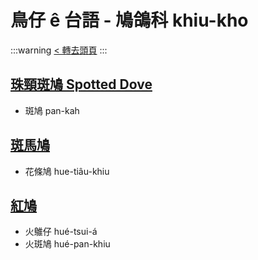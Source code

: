 # 鳥仔 ê 台語 - 鳩鴿科 khiu-kho

:::warning
[< 轉去頭頁](https://hackmd.io/@siansiansu/Hy4VzNvha)
:::

## [珠頸斑鳩 Spotted Dove](https://ebird.org/species/spodov)

- 斑鳩 pan-kah

## [斑馬鳩](https://ebird.org/species/zebdov)

- 花條鳩 hue-tiâu-khiu

## [紅鳩](https://ebird.org/species/recdov1)

- 火鵻仔 hué-tsui-á
- 火斑鳩 hué-pan-khiu
